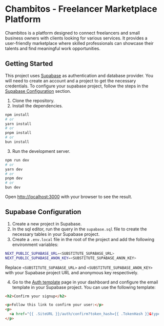 # Chambitos - Freelancer Marketplace Platform

Chambitos is a platform designed to connect freelancers and small business owners with clients looking for various services. It provides a user-friendly marketplace where skilled professionals can showcase their talents and find meaningful work opportunities.

## Getting Started

This project uses [Supabase](https://supabase.io/) as authentication and database provider. You will need to create an account and a project to get the necessary credentials. To configure your supabase project, follow the steps in the [Supabase Configuration](#supabase-configuration) section.

1. Clone the repository.
2. Install the dependencies.
```bash
npm install
# or
yarn install
# or
pnpm install
# or
bun install
```

3. Run the development server.
```bash
npm run dev
# or
yarn dev
# or
pnpm dev
# or
bun dev
```

Open [http://localhost:3000](http://localhost:3000) with your browser to see the result.

## Supabase Configuration

1. Create a new project in Supabase.
2. In the sql editor, run the query in the `supabase.sql` file to create the necessary tables in your Supabase project.
3. Create a `.env.local` file in the root of the project and add the following environment variables:

```bash
NEXT_PUBLIC_SUPABASE_URL=<SUBSTITUTE_SUPABASE_URL>
NEXT_PUBLIC_SUPABASE_ANON_KEY=<SUBSTITUTE_SUPABASE_ANON_KEY>
```

Replace `<SUBSTITUTE_SUPABASE_URL>` and `<SUBSTITUTE_SUPABASE_ANON_KEY>` with your Supabase project URL and anonymous key respectively.

4. Go to the [Auth template](https://supabase.com/dashboard/project/_/auth/templates) page in your dashboard and configure the email template in your Supabase project.
You can use the following template:
```html
<h2>Confirm your signup</h2>

<p>Follow this link to confirm your user:</p>
<p>
  <a href="{{ .SiteURL }}/auth/confirm?token_hash={{ .TokenHash }}&type=signup">Confirm your mail</a>
</p>
```
